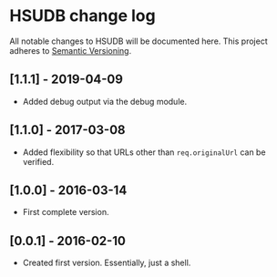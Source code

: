 
# HSUDB change log

All notable changes to HSUDB will be documented here. This project adheres to [Semantic Versioning](http://semver.org/).

## [1.1.1] - 2019-04-09

- Added debug output via the debug module.

## [1.1.0] - 2017-03-08

- Added flexibility so that URLs other than `req.originalUrl` can be verified.

## [1.0.0] - 2016-03-14

- First complete version.

## [0.0.1] - 2016-02-10

- Created first version. Essentially, just a shell.
